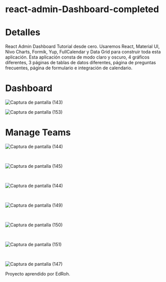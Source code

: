 # react-admin-Dashboard-completed
<h1>Detalles</h1>
React Admin Dashboard Tutorial desde cero. Usaremos React, Material UI, Nivo Charts, Formik, Yup, FullCalendar y Data Grid para construir toda esta aplicación. Esta aplicación consta de modo claro y oscuro, 4 gráficos diferentes, 3 páginas de tablas de datos diferentes, página de preguntas frecuentes, página de formulario e integración de calendario.

<h1>Dashboard</h1>

![Captura de pantalla (143)](https://user-images.githubusercontent.com/99273526/213806159-a16ed509-acd3-4b3a-8566-3d11fdf8c922.png)

![Captura de pantalla (153)](https://user-images.githubusercontent.com/99273526/213806176-be2f6782-1708-42ac-a033-02a33e78a60c.png)


<h1>Manage Teams</h1>

![Captura de pantalla (144)](https://user-images.githubusercontent.com/99273526/213806352-e92e10e8-8cc5-476a-9c3c-b035041b5fa2.png)


<br>

![Captura de pantalla (145)](https://user-images.githubusercontent.com/99273526/213806376-a34ba063-bd6e-4b72-90f4-51cfb27c06e5.png)


<br>

![Captura de pantalla (144)](https://user-images.githubusercontent.com/99273526/213806424-da25bd22-9e23-41dd-9222-c107a78003f5.png)


<br>

![Captura de pantalla (149)](https://user-images.githubusercontent.com/99273526/213806530-fa99d558-9f26-4d0e-9e53-ce1886eba6fa.png)


<br>

![Captura de pantalla (150)](https://user-images.githubusercontent.com/99273526/213806574-cd20cfca-82f9-4934-859b-45a9543f91e2.png)


<br>

![Captura de pantalla (151)](https://user-images.githubusercontent.com/99273526/213806588-530a1397-36dd-4e55-b22e-60731ff03a0a.png)


<br>

![Captura de pantalla (147)](https://user-images.githubusercontent.com/99273526/213806609-bdf55d70-262c-48e8-ad71-7f7c41ea8e7c.png)


Proyecto aprendido por EdRoh.
